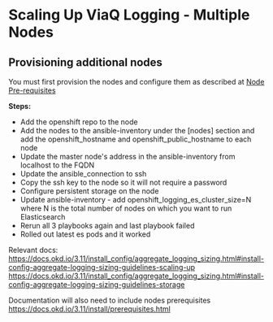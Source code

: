 Scaling Up ViaQ Logging - Multiple Nodes
========================================

Provisioning additional nodes
-----------------------------

You must first provision the nodes and configure them as described at [Node Pre-requisites](https://docs.okd.io/3.11/install/prerequisites.html)

**Steps:**

- Add the openshift repo to the node
- Add the nodes to the ansible-inventory under the [nodes] section and add the openshift_hostname and openshift_public_hostname to each node
- Update the master node's address in the ansible-inventory from localhost to the FQDN
- Update the ansible_connection to ssh
- Copy the ssh key to the node so it will not require a password
- Configure persistent storage on the node
- Update ansible-inventory - add openshift_logging_es_cluster_size=N where N is the total number of nodes on which you want to run Elasticsearch
- Rerun all 3 playbooks again and last playbook failed
- Rolled out latest es pods and it worked

Relevant docs:
https://docs.okd.io/3.11/install_config/aggregate_logging_sizing.html#install-config-aggregate-logging-sizing-guidelines-scaling-up
https://docs.okd.io/3.11/install_config/aggregate_logging_sizing.html#install-config-aggregate-logging-sizing-guidelines-storage

Documentation will also need to include nodes prerequisites
https://docs.okd.io/3.11/install/prerequisites.html
